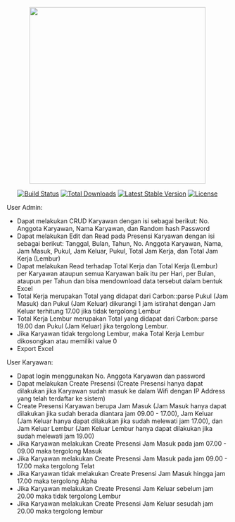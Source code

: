 <p align="center"><img src="https://raw.githubusercontent.com/laravel/art/master/logo-lockup/5%20SVG/2%20CMYK/1%20Full%20Color/laravel-logolockup-cmyk-red.svg" width="400"></p>

<p align="center">
<a href="https://travis-ci.org/laravel/framework"><img src="https://travis-ci.org/laravel/framework.svg" alt="Build Status"></a>
<a href="https://packagist.org/packages/laravel/framework"><img src="https://poser.pugx.org/laravel/framework/d/total.svg" alt="Total Downloads"></a>
<a href="https://packagist.org/packages/laravel/framework"><img src="https://poser.pugx.org/laravel/framework/v/stable.svg" alt="Latest Stable Version"></a>
<a href="https://packagist.org/packages/laravel/framework"><img src="https://poser.pugx.org/laravel/framework/license.svg" alt="License"></a>
</p>

User Admin:
- Dapat melakukan CRUD Karyawan dengan isi sebagai berikut: No. Anggota Karyawan, Nama Karyawan, dan Random hash Password
- Dapat melakukan Edit dan Read pada Presensi Karyawan dengan isi sebagai berikut: Tanggal, Bulan, Tahun, No. Anggota Karyawan, Nama, Jam Masuk, Pukul, Jam Keluar, Pukul, Total Jam Kerja, dan Total Jam Kerja (Lembur)
- Dapat melakukan Read terhadap Total Kerja dan Total Kerja (Lembur) per Karyawan ataupun semua Karyawan baik itu per Hari, per Bulan, ataupun per Tahun dan bisa mendownload data tersebut dalam bentuk Excel
- Total Kerja merupakan Total yang didapat dari Carbon::parse Pukul (Jam Masuk) dan Pukul (Jam Keluar) dikurangi 1 jam istirahat dengan Jam Keluar terhitung 17.00 jika tidak tergolong Lembur
- Total Kerja Lembur merupakan Total yang didapat dari Carbon::parse 19.00 dan Pukul (Jam Keluar) jika tergolong Lembur.
- Jika Karyawan tidak tergolong Lembur, maka Total Kerja Lembur dikosongkan atau memiliki value 0
- Export Excel

User Karyawan:
- Dapat login menggunakan No. Anggota Karyawan dan password
- Dapat melakukan Create Presensi (Create Presensi hanya dapat dilakukan jika Karyawan sudah masuk ke dalam Wifi dengan IP Address yang telah terdaftar ke sistem)
- Create Presensi Karyawan berupa Jam Masuk (Jam Masuk hanya dapat dilakukan jika sudah berada diantara jam 09.00 - 17.00), Jam Keluar (Jam Keluar hanya dapat dilakukan jika sudah melewati jam 17.00), dan Jam Keluar Lembur (Jam Keluar Lembur hanya dapat dilakukan jika sudah melewati jam 19.00)
- Jika Karyawan melakukan Create Presensi Jam Masuk pada jam 07.00 - 09.00 maka tergolong Masuk
- Jika Karyawan melakukan Create Presensi Jam Masuk pada jam 09.00 - 17.00 maka tergolong Telat
- Jika Karyawan tidak melakukan Create Presensi Jam Masuk hingga jam 17.00 maka tergolong Alpha
- Jika Karyawan melakukan Create Presensi Jam Keluar sebelum jam 20.00 maka tidak tergolong Lembur
- Jika Karyawan melakukan Create Presensi Jam Keluar sesudah jam 20.00 maka tergolong lembur
